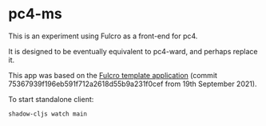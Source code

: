 
# pc4-ms

This is an experiment using Fulcro as a front-end for pc4.

It is designed to be eventually equivalent to pc4-ward, and perhaps replace it.

This app was based on the [Fulcro template application](https://github.com/fulcrologic/fulcro-template)
(commit 75367939f196eb591f712a2618d55b9a231f0cef from 19th September 2021).

To start standalone client:

```shell
shadow-cljs watch main
```

